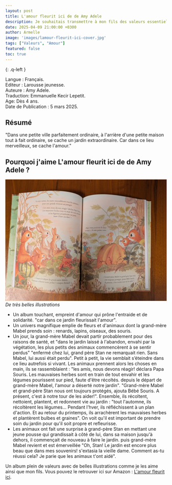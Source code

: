 ```yaml
---
layout: post
title: L'amour fleurit ici de de Amy Adele 
description: Je souhaitais transmettre à mon fils des valeurs essentielles comme l’amour, l’entraide et l’importance de participer chacun à sa manière. Cet album, illustre bien combien les petits gestes peuvent faire une grande différence avec l'aide des animaux. 
date: 2025-04-09 21:00:00 +0300
author: Armelle
image: 'images/lamour-fleurit-ici-cover.jpg'
tags: ["Valeurs", "Amour"]
featured: false
toc: true
---
```

{: .q-left }

Langue : Français.               
Editeur : Larousse jeunesse.   
Auteure : Amy Adele.     
Traduction: Emmanuelle Kecir Lepetit.        
Age: Dès 4 ans.  
Date de Publication : 5 mars 2025.

## Résumé 

"Dans une petite ville parfaitement ordinaire, à l'arrière d'une petite maison tout à fait ordinaire, se cache un jardin extraordinaire. Car dans ce lieu merveilleux, se cache l'amour."

## Pourquoi j'aime  L'amour fleurit ici de de Amy Adele ?

![De très belles illustrations pleine](images/lamour-fleurit-ici-int.jpg)
*De très belles illustrations*
- Un album touchant, empreint d'amour qui prône l'entraide et de solidarité. "car dans ce jardin fleurissait l'amour". 
- Un univers magnifique emplie de fleurs et d'animaux dont la grand-mère Mabel prends soin : renards, lapins, oiseaux, des souris.
- Un jour, la grand-mère Mabel devait partir probablement pour des raisons de santé, et "dans le jardin laissé à l'abandon, envahi par la végétation, les plus petits des animaux commencèrent à se sentir perdus" "enfermé chez lui, grand père Stan ne remarquait rien. Sans Mabel, lui aussi était perdu". Petit à petit, la vie semblait s’éteindre dans ce lieu autrefois si vivant. Les animaux prennent alors les choses en main, ils se rassemblaient : "les amis, nous devons réagir! déclara Papa Souris. Les mauvaises herbes sont en train de tout envahir et les légumes pourissent sur pied, faute d'être récoltés. depuis le départ de grand-mère Mabel, l'amour a déserté notre jardin". "Grand-mère Mabel et grand-père Stan nous ont toujours protégés, ajouta Bébé Souris. A présent, c'est à notre tour de les aider!". 
Ensemble, ils récoltent, nettoient, plantent, et redonnent vie au jardin : "tout l'automne, ils récoltèrent les légumes... Pendant l'hver, ils réfléchissent à un plan d'action. Et au retour du printemps, ils arrachèrent les mauvaises herbes et plantèrent bulbes et graines". On voit qu'il est important de prendre soin du jardin pour qu'il soit propre et refleurisse. 
- Les animaux ont fait une surprise à grand-père Stan en mettant une jeune pousse qui grandissait à côté de lui, dans sa maison jusqu'à dehors, il commençait de nouveau à faire le jardin. puis grand-mère Mabel revient et est émerveillée "Oh, Stan! Le jardin est encore plus beau que dans mes souvenirs! s'extasia la vieille dame. Comment as-tu réussi cela? Je parie que les animaux t'ont aidé". 

Un album plein de valeurs avec de belles illustrations comme je les aime ainsi que mon fils.
Vous pouvez le retrouver ici sur Amazon : [L'amour fleurit ici](https://amzn.to/3GCFQdr).


